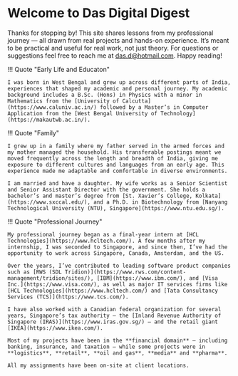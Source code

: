 # Welcome to Das Digital Digest

Thanks for stopping by! This site shares lessons from my professional journey — all drawn from real projects and hands-on experience. It’s meant to be practical and useful for real work, not just theory. For questions or suggestions feel free to reach me at [das.d@hotmail.com](mailto:das.d@hotmail.com). Happy reading!

!!! Quote "Early Life and Educaton"

    I was born in West Bengal and grew up across different parts of India, experiences that shaped my academic and personal journey. My academic background includes a B.Sc. (Hons) in Physics with a minor in Mathematics from the [University of Calcutta](https://www.caluniv.ac.in/) followed by a Master’s in Computer Application from the [West Bengal University of Technology](https://makautwb.ac.in/).

!!! Quote "Family"

    I grew up in a family where my father served in the armed forces and my mother managed the household. His transferable postings meant we moved frequently across the length and breadth of India, giving me exposure to different cultures and languages from an early age. This experience made me adaptable and comfortable in diverse environments.

    I am married and have a daughter. My wife works as a Senior Scientist and Senior Assistant Director with the government. She holds a bachelor’s and master’s degree from [St. Xavier’s College, Kolkata](https://www.sxccal.edu/), and a Ph.D. in Biotechnology from [Nanyang Technological University (NTU), Singapore](https://www.ntu.edu.sg/).

!!! Quote "Professional Journey"    

    My professional journey began as a final-year intern at [HCL Technologies](https://www.hcltech.com/). A few months after my internship, I was seconded to Singapore, and since then, I’ve had the opportunity to work across Singapore, Canada, Amsterdam, and the US.

    Over the years, I’ve contributed to leading software product companies such as [RWS (SDL Tridion)](https://www.rws.com/content-management/tridion/sites/), [IBM](https://www.ibm.com/), and [Visa Inc.](https://www.visa.com/), as well as major IT services firms like [HCL Technologies](https://www.hcltech.com/) and [Tata Consultancy Services (TCS)](https://www.tcs.com/).  

    I have also worked with a Canadian federal organization for several years, Singapore’s tax authority — the [Inland Revenue Authority of Singapore (IRAS)](https://www.iras.gov.sg/) — and the retail giant [IKEA](https://www.ikea.com/).

    Most of my projects have been in the **financial domain** — including banking, insurance, and taxation — while some projects were in **logistics**, **retail**, **oil and gas**, **media** and **pharma**.

    All my assignments have been on-site at client locations.